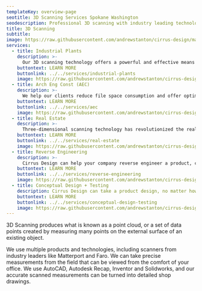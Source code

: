 ```yaml
---
templateKey: overview-page
seotitle: 3D Scanning Services Spokane Washington
seodescription: Professional 3D scanning with industry leading technology lidar scanning, precise measurements, accurate scans services Spokane Washington
title: 3D Scanning
subtitle:
image: https://raw.githubusercontent.com/andrewstanton/cirrus-design/master/src/img/content/1-hed-section-looking-upstream.jpg
services:
  - title: Industrial Plants
    description: >-
      Our 3D scanning technology offers a powerful and effective means to accurately map and plan as-built manufacturing facilities and industrial projects, helping our clients avoid problems and find solutions ahead of the construction phase.
    buttontext: LEARN MORE
    buttonlink: ../../services/industrial-plants
    image: https://raw.githubusercontent.com/andrewstanton/cirrus-design/master/src/img/content/industial%20plants/industial-4.jpg
  - title: Arch Eng Const (AEC)
    description: >-
      We help our clients reduce file space consumption and offer optimized design services, with fast scan times that create detailed 3D point cloud information.
    buttontext: LEARN MORE
    buttonlink: ../../services/aec
    image: https://raw.githubusercontent.com/andrewstanton/cirrus-design/master/src/img/content/aec/aec-2.jpg
  - title: Real Estate
    description: >-
      Three-dimensional scanning technology has revolutionized the real estate industry. Today’s high-tech 3D scanners are capable of producing digital scans of virtually any building.
    buttontext: LEARN MORE
    buttonlink: ../../services/real-estate
    image: https://raw.githubusercontent.com/andrewstanton/cirrus-design/master/src/img/content/dollhouse-view.jpg
  - title: Reverse Engineering
    description: >-
      Cirrus Design can help your company reverse engineer a product, converting a point cloud into a 3D model.
    buttontext: LEARN MORE
    buttonlink: ../../services/reverse-engineering
    image: https://raw.githubusercontent.com/andrewstanton/cirrus-design/master/src/img/content/reverse-engineer/machine.jpg
  - title: Conceptual Design + Testing
    description: Cirrus Design can take a product design, no matter how complex, and digitally scan it to create a file that designers can use to fine tune that design.
    buttontext: LEARN MORE
    buttonlink: ../../services/conceptual-design-testing
    image: https://raw.githubusercontent.com/andrewstanton/cirrus-design/master/src/img/img-21920.jpg
---
```


3D Scanning produces what is known as a point cloud, or a set of data points created by measuring many points on the external surface of an existing object.

We use multiple products and technologies, including scanners from industry leaders like Matterport and Faro. We can take precise measurements from the field that can be viewed from the comfort of your office. We use AutoCAD, Autodesk Recap, Inventor and Solidworks, and our accurate scanned measurements can be turned into detailed shop drawings.
